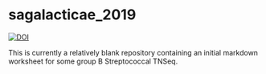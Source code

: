 # sagalacticae_2019

[![DOI](https://zenodo.org/badge/239829579.svg)](https://zenodo.org/badge/latestdoi/239829579)

This is currently a relatively blank repository containing an initial markdown worksheet
for some group B Streptococcal TNSeq.


